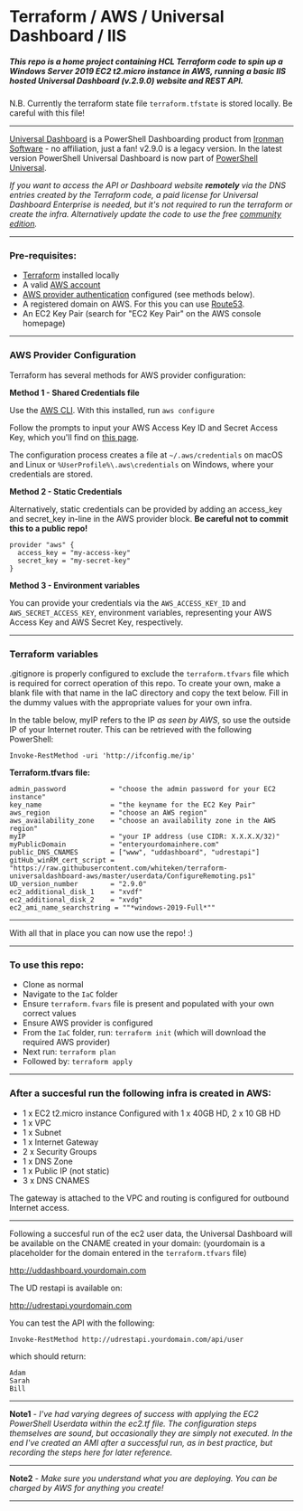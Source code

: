 # Terraform / AWS / Universal Dashboard / IIS

##### This repo is a home project containing HCL Terraform code to spin up a Windows Server 2019 EC2 t2.micro instance in AWS, running a basic IIS hosted Universal Dashboard (v.2.9.0) website and REST API.

N.B. Currently the terraform state file ```terraform.tfstate``` is stored locally.  Be careful with this file!
___

[Universal Dashboard](https://docs.universaldashboard.io/) is a PowerShell Dashboarding product from [Ironman Software](https://ironmansoftware.com/) - no affiliation, just a fan! v2.9.0 is a legacy version. In the latest version PowerShell Universal Dashboard is now part of [PowerShell Universal](https://ironmansoftware.com/powershell-universal).


*If you want to access the API or Dashboard website **remotely** via the DNS entries created by the Terraform code, a paid license for Universal Dashboard Enterprise is needed, but it's not required to run the terraform or create the infra. Alternatively update the code to use the free [community edition](https://www.powershellgallery.com/packages/UniversalDashboard.Community/2.9.0).*

___

### Pre-requisites:
- [Terraform](https://www.terraform.io/downloads.html) installed locally
- A valid [AWS account](https://aws.amazon.com/premiumsupport/knowledge-center/create-and-activate-aws-account/)
- [AWS provider authentication](https://registry.terraform.io/providers/hashicorp/aws/latest/docs) configured (see methods below).
- A registered domain on AWS. For this you can use [Route53](https://console.aws.amazon.com/route53/home#DomainListing:).
- An EC2 Key Pair (search for "EC2 Key Pair" on the AWS console homepage)
___

### AWS Provider Configuration
Terraform has several methods for AWS provider configuration:

**Method 1 - Shared Credentials file**

Use the [AWS CLI](https://docs.aws.amazon.com/cli/latest/userguide/install-cliv2.html).
With this installed, run ```aws configure```

Follow the prompts to input your AWS Access Key ID and Secret Access Key, which you'll find on [this page](https://console.aws.amazon.com/iam/home?#security_credential).

The configuration process creates a file at ```~/.aws/credentials``` on macOS and Linux or ```%UserProfile%\.aws\credentials``` on Windows, where your credentials are stored.

**Method 2 - Static Credentials**

Alternatively, static credentials can be provided by adding an access_key and secret_key in-line in the AWS provider block.  **Be careful not to commit this to a public repo!**

```
provider "aws" {
  access_key = "my-access-key"
  secret_key = "my-secret-key"
}
```

**Method 3 - Environment variables**

You can provide your credentials via the ```AWS_ACCESS_KEY_ID``` and ```AWS_SECRET_ACCESS_KEY```, environment variables, representing your AWS Access Key and AWS Secret Key, respectively.

___


### Terraform variables
.gitignore is properly configured to exclude the ```terraform.tfvars``` file which is required for correct operation of this repo.  To create your own, make a blank file with that name in the IaC directory and copy the text below.  Fill in the dummy values with the appropriate values for your own infra.

In the table below, myIP refers to the IP *as seen by AWS*, so use the outside IP of your Internet router. This can be retrieved with the following PowerShell:

```Invoke-RestMethod -uri 'http://ifconfig.me/ip' ```

**Terraform.tfvars file:**

```
admin_password           = "choose the admin password for your EC2 instance"
key_name                 = "the keyname for the EC2 Key Pair"
aws_region               = "choose an AWS region"
aws_availability_zone    = "choose an availability zone in the AWS region"
myIP                     = "your IP address (use CIDR: X.X.X.X/32)"
myPublicDomain           = "enteryourdomainhere.com"
public_DNS_CNAMES        = ["www", "uddashboard", "udrestapi"]
gitHub_winRM_cert_script = "https://raw.githubusercontent.com/whiteken/terraform-universaldashboard-aws/master/userdata/ConfigureRemoting.ps1"
UD_version_number        = "2.9.0"
ec2_additional_disk_1    = "xvdf"
ec2_additional_disk_2    = "xvdg"
ec2_ami_name_searchstring = ""*windows-2019-Full*""
```
___

With all that in place you can now use the repo! :)

___

### To use this repo:

- Clone as normal
- Navigate to the ```IaC``` folder
- Ensure ```terraform.fvars``` file is present and populated with your own correct values
- Ensure AWS provider is configured
- From the ```IaC``` folder, run: ```terraform init``` (which will download the required AWS provider)
- Next run: ```terraform plan```
- Followed by: ```terraform apply```

___

### After a succesful run the following infra is created in AWS:

- 1 x EC2 t2.micro instance
    Configured with 1 x 40GB HD, 2 x 10 GB HD
- 1 x VPC
- 1 x Subnet
- 1 x Internet Gateway
- 2 x Security Groups
- 1 x DNS Zone
- 1 x Public IP (not static)
- 3 x DNS CNAMES

The gateway is attached to the VPC and routing is configured for outbound Internet access.

___

Following a succesful run of the ec2 user data, the Universal Dashboard will be available on the CNAME created in your domain:
(yourdomain is a placeholder for the domain entered in the ```terraform.tfvars``` file)

http://uddashboard.yourdomain.com

The UD restapi is available on:

http://udrestapi.yourdomain.com

You can test the API with the following:

```Invoke-RestMethod http://udrestapi.yourdomain.com/api/user```

which should return:

```
Adam
Sarah
Bill
```

___

**Note1** - *I've had varying degrees of success with applying the EC2 PowerShell Userdata within the ec2.tf file.  The configuration steps themselves are sound, but occasionally they are simply not executed.  In the end I've created an AMI after a successful run, as in best practice, but recording the steps here for later reference.*

___

**Note2** - *Make sure you understand what you are deploying.  You can be charged by AWS for anything you create!*

___